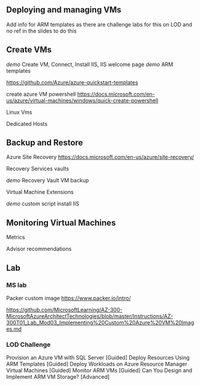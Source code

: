 ## Deploying and managing VMs

Add info for ARM templates as there are challenge labs for this on LOD and no ref in the slides to do this

## Create VMs

*demo* Create VM, Connect, Install IIS, IIS welcome page
*demo* ARM templates

https://github.com/Azure/azure-quickstart-templates

create azure VM powershell
https://docs.microsoft.com/en-us/azure/virtual-machines/windows/quick-create-powershell

Linux Vms

Dedicated Hosts

## Backup and Restore

Azure Site Recovery
https://docs.microsoft.com/en-us/azure/site-recovery/

Recovery Services vaults

*demo* Recovery Vault VM backup

Virtual Machine Extensions

*demo* custom script install IIS


## Monitoring Virtual Machines

Metrics

Advisor recommendations

## Lab

### MS lab

Packer custom image
https://www.packer.io/intro/

https://github.com/MicrosoftLearning/AZ-300-MicrosoftAzureArchitectTechnologies/blob/master/Instructions/AZ-300T01_Lab_Mod03_Implementing%20Custom%20Azure%20VM%20Images.md

### LOD Challenge

Provision an Azure VM with SQL Server [Guided]
Deploy Resources Using ARM Templates [Guided]
Deploy Workloads on Azure Resource Manager Virtual Machines [Guided]
Monitor ARM VMs [Guided]
Can You Design and Implement ARM VM Storage? [Advanced] 